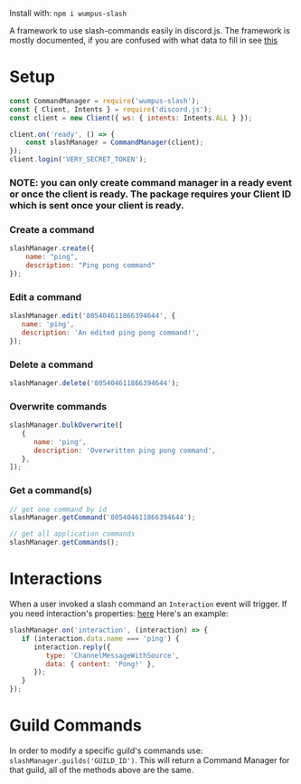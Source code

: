 Install with: `npm i wumpus-slash`

A framework to use slash-commands easily in discord.js.
The framework is mostly documented, if you are confused with what data to fill in see [this](https://discord.com/developers/docs/interactions/slash-commands#data-models-and-types)

# Setup
```js
const CommandManager = require('wumpus-slash');
const { Client, Intents } = require('discord.js');
const client = new Client({ ws: { intents: Intents.ALL } });

client.on('ready', () => {
    const slashManager = CommandManager(client);
});
client.login('VERY_SECRET_TOKEN');
```

### NOTE: you can only create command manager in a ready event or once the client is ready. The package requires your Client ID which is sent once your client is ready.

### Create a command
```js
slashManager.create({
    name: "ping",
    description: "Ping pong command"
});
```

### Edit a command
```js
slashManager.edit('805404611866394644', {
   name: 'ping',
   description: 'An edited ping pong command!',
});
```

### Delete a command
```js
slashManager.delete('805404611866394644');
```

### Overwrite commands
```js
slashManager.bulkOverwrite([
   {
      name: 'ping',
      description: 'Overwritten ping pong command',
   },
]);
```

### Get a command(s)
```js
// get one command by id
slashManager.getCommand('805404611866394644');

// get all application commands
slashManager.getCommands();
```

# Interactions
When a user invoked a slash command an `Interaction` event will trigger.
If you need interaction's properties: [here](https://github.com/Linker-123/slashcommands/blob/main/src/structures/Interaction.js)
Here's an example:
```js
slashManager.on('interaction', (interaction) => {
   if (interaction.data.name === 'ping') {
      interaction.reply({
         type: 'ChannelMessageWithSource',
         data: { content: 'Pong!' },
      });
   }
});
```

# Guild Commands
In order to modify a specific guild's commands use: `slashManager.guilds('GUILD_ID')`.
This will return a Command Manager for that guild, all of the methods above are the same.
